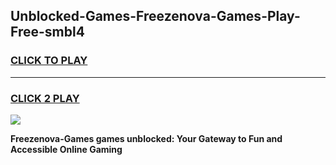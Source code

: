 
## Unblocked-Games-Freezenova-Games-Play-Free-smbl4
<h3>
<a href="https://premium76.site?title=Freezenova-Games&ref=18A">CLICK TO PLAY</a></h3>
<hr>

<h3>
<a href="https://premium76.site?title=Freezenova-Games&ref=18A">CLICK 2 PLAY</a>
  
</h3>

<a href="https://premium76.site?title=Freezenova-Games&ref=18A"><img src="https://clearcache.store/games.png"></a>


**Freezenova-Games games unblocked: Your Gateway to Fun and Accessible Online Gaming**
